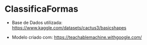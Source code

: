 # ClassificaFormas

- Base de Dados utilizada: https://www.kaggle.com/datasets/cactus3/basicshapes

- Modelo criado com: https://teachablemachine.withgoogle.com/

